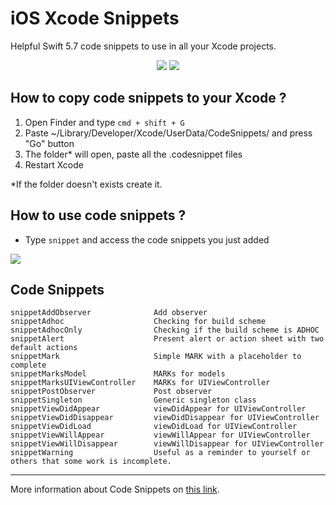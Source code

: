 # iOS Xcode Snippets

Helpful Swift 5.7 code snippets to use in all your Xcode projects.

<p align="center">
  <img src="https://img.shields.io/badge/swift-5.7-orange"/>
  <img src="https://img.shields.io/badge/License-MIT-yellow"/>
</p>

## How to copy code snippets to your Xcode ?
1. Open Finder and type `cmd + shift + G`
2. Paste ~/Library/Developer/Xcode/UserData/CodeSnippets/ and press "Go" button
3. The folder* will open, paste all the .codesnippet files
4. Restart Xcode

*If the folder doesn't exists create it.

## How to use code snippets ?
- Type `snippet` and access the code snippets you just added

![](Assets/demo.gif)

## Code Snippets

```
snippetAddObserver              Add observer
snippetAdhoc                    Checking for build scheme
snippetAdhocOnly                Checking if the build scheme is ADHOC
snippetAlert                    Present alert or action sheet with two default actions
snippetMark                     Simple MARK with a placeholder to complete
snippetMarksModel               MARKs for models
snippetMarksUIViewController    MARKs for UIViewController
snippetPostObserver             Post observer
snippetSingleton                Generic singleton class
snippetViewDidAppear            viewDidAppear for UIViewController
snippetViewDidDisappear         viewDidDisappear for UIViewController
snippetViewDidLoad              viewDidLoad for UIViewController
snippetViewWillAppear           viewWillAppear for UIViewController
snippetViewWillDisappear        viewWillDisappear for UIViewController
snippetWarning                  Useful as a reminder to yourself or others that some work is incomplete.
```

---

More information about Code Snippets on [this link](https://medium.com/@mjurfest/helpful-code-snippets-for-ios-21aa5ef894de#2720-c476906db172).
